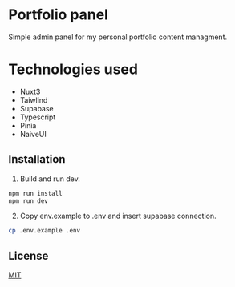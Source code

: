 # Portfolio panel

Simple admin panel for my personal portfolio content managment.

# Technologies used

- Nuxt3
- Taiwlind
- Supabase
- Typescript
- Pinia
- NaiveUI

## Installation

1. Build and run dev.

```bash
npm run install
npm run dev
```
2. Copy env.example to .env and insert supabase connection.

```bash
cp .env.example .env
```



## License
[MIT](https://choosealicense.com/licenses/mit/)
